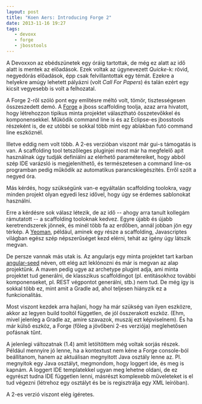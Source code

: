 ```yaml
---
layout: post
title: "Koen Aers: Introducing Forge 2"
date: 2013-11-16 19:27
tags: 
   - devoxx
   - forge
   - jbosstools
---
```

A Devoxxon az ebédszünetek egy óráig tartottak, de még ez alatt az idő alatt is mentek az előadások. Ezek voltak az úgynevezett *Quicke*-k: rövid, negyedórás előadások, épp csak felvillantottak egy témát. Ezekre a helyekre amúgy lehetett pályázni (volt *Call For Papers*) és talán ezért egy kicsit vegyesebb is volt a felhozatal.

A Forge 2-ről szóló pont egy említésre méltó volt, tömör, tisztességesen összeszedett demó.  A [Forge](http://forge.jboss.org) a jboss scaffolding toolja, azaz arra hivatott, hogy létrehozzon tipikus minta projektet választható összetevőkkel és komponensekkel. Működik command line is és az Eclipse-es jbosstools részeként is, de ez utóbbi se sokkal több mint egy ablakban futó command line eszköznél.

Illetve eddig nem volt több. A 2-es verzióban viszont már gui-s támogatás is van. A scaffolding tool tetszőleges pluginjei most már ha megfelelő apit használnak úgy tudják definiálni az elérhető paramétereiket, hogy abból szép IDE varázsló is megjeleníthető, és természetesen a command line-os programban pedig működik az automatikus parancskiegészítés. Erről szólt a negyed óra.

Más kérdés, hogy szükségünk van-e egyáltalán scaffolding toolokra, vagy minden projekt olyan egyedi lesz idővel, hogy úgy se érdemes sablonokat használni.

Erre a kérdésre sok válasz létezik, de az idő -- ahogy arra tanult kollegám rámutatott -- a scaffolding tooloknak kedvez. Egyre újabb és újabb keretrendszerek jönnek, és minél több fa az erdőben, annál jobban jön egy térkép. A [Yeoman](http://yeoman.io), például, aminek egy része a scaffolding, Javascriptes világban egész szép népszerűséget kezd elérni, tehát az igény úgy látszik megvan.

De persze vannak más utak is. Az angularjs egy minta projektet tart karban [angular-seed](https://github.com/angular/angular-seed) néven, ott elég azt leklónozni és már is megvan az alap projektünk. A maven pedig ugye az archetype plugint adja, ami minta projektet tud generálni, de klasszikus scaffoldingot (pl. entitásokhoz további komponenseket, pl. REST végpontot generálni, stb.) nem tud. De még így is sokkal több ez, mint amit a Gradle ad, ahol teljesen hiányzik ez a funkcionalitás.

Most viszont kezdek arra hajlani, hogy ha már szükség van ilyen eszközre, akkor az legyen build tooltól független, de jól összerakott eszköz. (Ehm, mivel jelenleg a Gradle az, amire szavazok, muszáj ezt képviselnem). És ha már külső eszköz, a Forge (főleg a jövőbeni 2-es verziója) meglehetősen pofásnak tűnt. 

A jelenlegi változatnak (1.4) amit letöltöttem még voltak sorjás részek. Például mennyire jó lenne, ha a kontextust nem kéne a Forge console-ból beállítanom, hanem az aktuálisan megnyitott Java osztály lenne az. Pl. megnyitok egy Java osztályt, megmondom, hogy loggert ide, és meg is kapnám. A loggert IDE templatekkel ugyan meg lehetne oldani, de ez egyrészt tudna IDE független lenni, másrészt komplexebb műveleteket is el tud végezni (létrehoz egy osztályt és be is regisztrálja egy XML leíróban).

A 2-es verzió viszont elég ígéretes.

